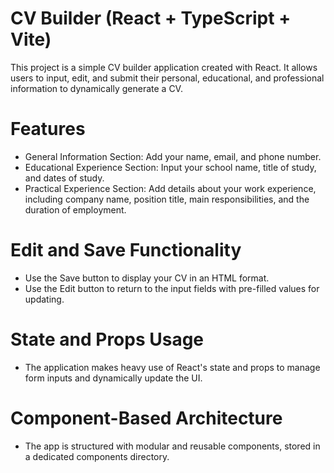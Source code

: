 # CV Builder (React + TypeScript + Vite)
This project is a simple CV builder application created with React. It allows users to input, edit, and submit their personal, educational, and professional information to dynamically generate a CV.

# Features #
- General Information Section: Add your name, email, and phone number.
- Educational Experience Section: Input your school name, title of study, and dates of study.
- Practical Experience Section: Add details about your work experience, including company name, position title, main responsibilities, and the duration of employment.

# Edit and Save Functionality #
- Use the Save button to display your CV in an HTML format.
- Use the Edit button to return to the input fields with pre-filled values for updating.

# State and Props Usage #
- The application makes heavy use of React's state and props to manage form inputs and dynamically update the UI.

# Component-Based Architecture #
- The app is structured with modular and reusable components, stored in a dedicated components directory.
